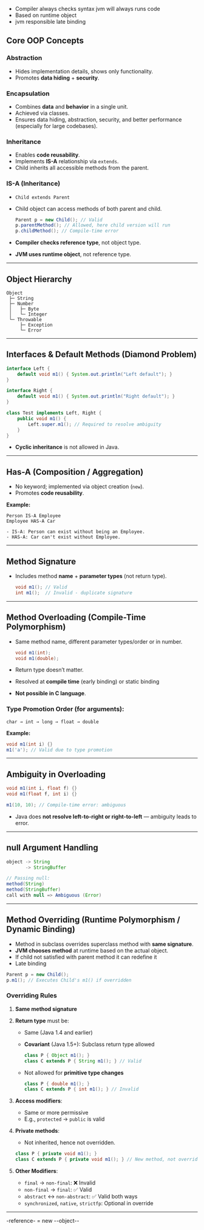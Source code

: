 
- Compiler always checks syntax jvm will always runs code
- Based on runtime object 
- jvm responsible late binding

## **Core OOP Concepts**

### **Abstraction**

* Hides implementation details, shows only functionality.
* Promotes **data hiding** + **security**.

### **Encapsulation**

* Combines **data** and **behavior** in a single unit.
* Achieved via classes.
* Ensures data hiding, abstraction, security, and better performance (especially for large codebases).

### **Inheritance**

* Enables **code reusability**.
* Implements **IS-A** relationship via `extends`.
* Child inherits all accessible methods from the parent.

### **IS-A (Inheritance)**

* `Child extends Parent`
* Child object can access methods of both parent and child.

  ```java
  Parent p = new Child(); // Valid
  p.parentMethod(); // Allowed, here child version will run
  p.childMethod(); // Compile-time error

  ```
* **Compiler checks reference type**, not object type.
* **JVM uses runtime object**, not reference type.

---

## **Object Hierarchy**

```text
Object
 ├─ String
 ├─ Number
 │   ├─ Byte
 │   └─ Integer
 └─ Throwable
     ├─ Exception
     └─ Error
```

---

## **Interfaces & Default Methods (Diamond Problem)**

```java
interface Left {
    default void m1() { System.out.println("Left default"); }
}

interface Right {
    default void m1() { System.out.println("Right default"); }
}

class Test implements Left, Right {
    public void m1() {
        Left.super.m1(); // Required to resolve ambiguity
    }
}
```

* **Cyclic inheritance** is not allowed in Java.

---

## **Has-A (Composition / Aggregation)**

* No keyword; implemented via object creation (`new`).
* Promotes **code reusability**.

**Example:**

```text
Person IS-A Employee
Employee HAS-A Car

- IS-A: Person can exist without being an Employee.
- HAS-A: Car can't exist without Employee.
```

---

## **Method Signature**

* Includes method **name** + **parameter types** (not return type).

  ```java
  void m1(); // Valid
  int m1();  // Invalid - duplicate signature
  ```

---

## **Method Overloading (Compile-Time Polymorphism)**

* Same method name, different parameter types/order or in number.

  ```java
  void m1(int);
  void m1(double);
  ```
* Return type doesn’t matter.
* Resolved at **compile time** (early binding) or static binding
* **Not possible in C language**.

### **Type Promotion Order** (for arguments):

`char → int → long → float → double`

**Example:**

```java
void m1(int i) {}
m1('a'); // Valid due to type promotion
```

---

## **Ambiguity in Overloading**

```java
void m1(int i, float f) {}
void m1(float f, int i) {}

m1(10, 10); // Compile-time error: ambiguous
```

* Java does **not resolve left-to-right or right-to-left** — ambiguity leads to error.

---

## **null Argument Handling**

```java
object -> String
       -> StringBuffer

// Passing null:
method(String)
method(StringBuffer)
call with null => Ambiguous (Error)
```

---

## **Method Overriding (Runtime Polymorphism / Dynamic Binding)**

* Method in subclass overrides superclass method with **same signature**.
* **JVM chooses method** at runtime based on the actual object.
* If child not satisfied with parent method it can redefine it
* Late binding

```java
Parent p = new Child();
p.m1(); // Executes Child's m1() if overridden
```

### **Overriding Rules**

1. **Same method signature**

2. **Return type** must be:

   * Same (Java 1.4 and earlier)

   * **Covariant** (Java 1.5+): Subclass return type allowed

     ```java
     class P { Object m1(); }
     class C extends P { String m1(); } // Valid
     ```

   * Not allowed for **primitive type changes**

     ```java
     class P { double m1(); }
     class C extends P { int m1(); } // Invalid
     ```

3. **Access modifiers**:

   * Same or more permissive
   * E.g., `protected` → `public` is valid

4. **Private methods**:

   * Not inherited, hence not overridden.

   ```java
   class P { private void m1(); }
   class C extends P { private void m1(); } // New method, not override
   ```

5. **Other Modifiers**:

   * `final` → `non-final`: ❌ Invalid
   * `non-final` → `final`: ✅ Valid
   * `abstract` ↔ `non-abstract`: ✅ Valid both ways
   * `synchronized`, `native`, `strictfp`: Optional in override

---


 -reference- = new --object--
       
